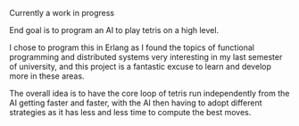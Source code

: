 Currently a work in progress
 
End goal is to program an AI to play tetris on a high level.
 
I chose to program this in Erlang as I found the topics of functional programming and distributed systems very interesting in my last semester of university, and this project is a fantastic excuse to learn and develop more in these areas.
 
The overall idea is to have the core loop of tetris run independently from the AI getting faster and faster, with the AI then having to adopt different strategies as it has less and less time to compute the best moves.

